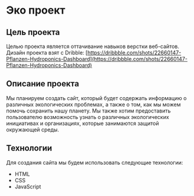 # Эко проект

## Цель проекта

Целью проекта является оттачивание навыков верстки веб-сайтов. Дизайн проекта взят с Dribble: [https://dribbble.com/shots/22660147-Pflanzen-Hydroponics-Dashboard](https://dribbble.com/shots/22660147-Pflanzen-Hydroponics-Dashboard)

## Описание проекта

Мы планируем создать сайт, который будет содержать информацию о различных экологических проблемах, а также о том, как мы можем помочь сохранить нашу планету. Мы также хотим предоставить пользователю возможность узнать о различных экологических инициативах и организациях, которые занимаются защитой окружающей среды.

## Технологии

Для создания сайта мы будем использовать следующие технологии:

-   HTML
-   CSS
-   JavaScript
